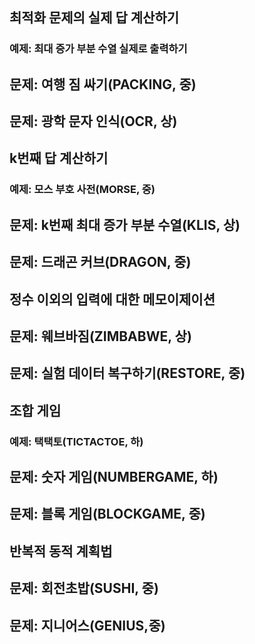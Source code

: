 ## 최적화 문제의 실제 답 계산하기

### 예제: 최대 증가 부분 수열 실제로 출력하기

## 문제: 여행 짐 싸기(PACKING, 중)

## 문제: 광학 문자 인식(OCR, 상)

## k번째 답 계산하기
### 예제: 모스 부호 사전(MORSE, 중)

## 문제: k번째 최대 증가 부분 수열(KLIS, 상)

## 문제: 드래곤 커브(DRAGON, 중)

## 정수 이외의 입력에 대한 메모이제이션

## 문제: 웨브바짐(ZIMBABWE, 상)

## 문제: 실험 데이터 복구하기(RESTORE, 중)

## 조합 게임
### 예제: 택택토(TICTACTOE, 하)

## 문제: 숫자 게임(NUMBERGAME, 하)

## 문제: 블록 게임(BLOCKGAME, 중)

## 반복적 동적 계획법

## 문제: 회전초밥(SUSHI, 중)

## 문제: 지니어스(GENIUS,중)